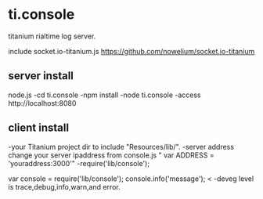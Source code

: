 ti.console
==========

titanium rialtime log server.

include 
socket.io-titanium.js https://github.com/nowelium/socket.io-titanium

server install
---------------
node.js
-cd ti.console
-npm install
-node ti.console
-access http://localhost:8080

client install
---------------
-your Titanium project dir to include "Resources/lib/".
-server address change your server ipaddress from console.js " var ADDRESS = 'youraddress:3000'"
-require('lib/console');
>
var console = require('lib/console');
console.info('message');
<
-deveg level is trace,debug,info,warn,and error.
